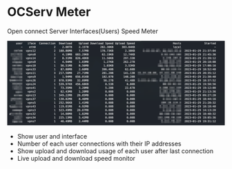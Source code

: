 # OCServ Meter
Open connect Server Interfaces(Users) Speed Meter

<img src="screenshot_1.png">

* Show user and interface
* Number of each user connections with their IP addresses
* Show upload and download usage of each user after last connection
* Live upload and download speed monitor
